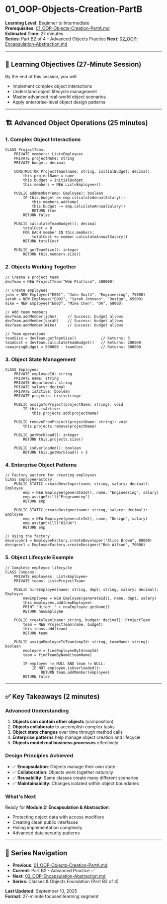 # 01_OOP-Objects-Creation-PartB

**Learning Level**: Beginner to Intermediate  
**Prerequisites**: [01_OOP-Objects-Creation-PartA.md](01_OOP-Objects-Creation-PartA.md)  
**Estimated Time**: 27 minutes  
**Series**: Part B2 of 4 - Advanced Objects Practice
**Next**: [02_OOP-Encapsulation-Abstraction.md](02_OOP-Encapsulation-Abstraction.md)

---

## 🎯 Learning Objectives (27-Minute Session)

By the end of this session, you will:

- Implement complex object interactions
- Understand object lifecycle management
- Master advanced real-world object scenarios
- Apply enterprise-level object design patterns

---

## 🏗️ Advanced Object Operations (25 minutes)

### **1. Complex Object Interactions**

```pseudocode
CLASS ProjectTeam:
    PRIVATE members: List<Employee>
    PRIVATE projectName: string
    PRIVATE budget: decimal
    
    CONSTRUCTOR ProjectTeam(name: string, initialBudget: decimal):
        this.projectName = name
        this.budget = initialBudget
        this.members = NEW List<Employee>()
    
    PUBLIC addMember(emp: Employee): boolean
        IF this.budget >= emp.calculateAnnualSalary():
            this.members.add(emp)
            this.budget -= emp.calculateAnnualSalary()
            RETURN true
        RETURN false
    
    PUBLIC calculateTeamBudget(): decimal
        totalCost = 0
        FOR EACH member IN this.members:
            totalCost += member.calculateAnnualSalary()
        RETURN totalCost
    
    PUBLIC getTeamSize(): integer
        RETURN this.members.size()
```

### **2. Objects Working Together**

```pseudocode
// Create a project team
devTeam = NEW ProjectTeam("Web Platform", 500000)

// Create employees
john = NEW Employee("E001", "John Smith", "Engineering", 75000)
sarah = NEW Employee("E002", "Sarah Johnson", "Design", 65000)
mike = NEW Employee("E003", "Mike Chen", "QA", 60000)

// Add team members
devTeam.addMember(john)     // Success: budget allows
devTeam.addMember(sarah)    // Success: budget allows  
devTeam.addMember(mike)     // Success: budget allows

// Team operations
teamSize = devTeam.getTeamSize()           // Returns: 3
teamCost = devTeam.calculateTeamBudget()   // Returns: 200000
remainingBudget = 500000 - teamCost        // Returns: 300000
```

### **3. Object State Management**

```pseudocode
CLASS Employee:
    PRIVATE employeeId: string
    PRIVATE name: string
    PRIVATE department: string
    PRIVATE salary: decimal
    PRIVATE isActive: boolean
    PRIVATE projects: List<string>
    
    PUBLIC assignToProject(projectName: string): void
        IF this.isActive:
            this.projects.add(projectName)
    
    PUBLIC removeFromProject(projectName: string): void
        this.projects.remove(projectName)
    
    PUBLIC getWorkload(): integer
        RETURN this.projects.size()
    
    PUBLIC isOverloaded(): boolean
        RETURN this.getWorkload() > 3
```

### **4. Enterprise Object Patterns**

```pseudocode
// Factory pattern for creating employees
CLASS EmployeeFactory:
    PUBLIC STATIC createDeveloper(name: string, salary: decimal): Employee
        emp = NEW Employee(generateId(), name, "Engineering", salary)
        emp.assignSkill("Programming")
        RETURN emp
    
    PUBLIC STATIC createDesigner(name: string, salary: decimal): Employee  
        emp = NEW Employee(generateId(), name, "Design", salary)
        emp.assignSkill("UI/UX")
        RETURN emp

// Using the factory
developer1 = EmployeeFactory.createDeveloper("Alice Brown", 80000)
designer1 = EmployeeFactory.createDesigner("Bob Wilson", 70000)
```

### **5. Object Lifecycle Example**

```pseudocode
// Complete employee lifecycle
CLASS Company:
    PRIVATE employees: List<Employee>
    PRIVATE teams: List<ProjectTeam>
    
    PUBLIC hireEmployee(name: string, dept: string, salary: decimal): Employee
        newEmployee = NEW Employee(generateId(), name, dept, salary)
        this.employees.add(newEmployee)
        PRINT "Hired: " + newEmployee.getName()
        RETURN newEmployee
    
    PUBLIC createTeam(name: string, budget: decimal): ProjectTeam
        team = NEW ProjectTeam(name, budget)
        this.teams.add(team)
        RETURN team
    
    PUBLIC assignEmployeeToTeam(empId: string, teamName: string): boolean
        employee = findEmployeeById(empId)
        team = findTeamByName(teamName)
        
        IF employee != NULL AND team != NULL:
            IF NOT employee.isOverloaded():
                RETURN team.addMember(employee)
        RETURN false
```

---

## ✅ Key Takeaways (2 minutes)

### **Advanced Understanding**

1. **Objects can contain other objects** (composition)
2. **Objects collaborate** to accomplish complex tasks
3. **Object state changes** over time through method calls
4. **Enterprise patterns** help manage object creation and lifecycle
5. **Objects model real business processes** effectively

### **Design Principles Achieved**

- ✅ **Encapsulation**: Objects manage their own state
- ✅ **Collaboration**: Objects work together naturally
- ✅ **Reusability**: Same classes create many different scenarios
- ✅ **Maintainability**: Changes isolated within object boundaries

### **What's Next**

Ready for **Module 2: Encapsulation & Abstraction**:

- Protecting object data with access modifiers
- Creating clean public interfaces
- Hiding implementation complexity
- Advanced data security patterns

---

## 🔗 Series Navigation

- **Previous**: [01_OOP-Objects-Creation-PartA.md](01_OOP-Objects-Creation-PartA.md)
- **Current**: Part B2 - Advanced Practice ✅
- **Next**: [02_OOP-Encapsulation-Abstraction.md](02_OOP-Encapsulation-Abstraction.md)
- **Series**: Classes & Objects Foundation (Part B2 of 4)

**Last Updated**: September 10, 2025  
**Format**: 27-minute focused learning segment

